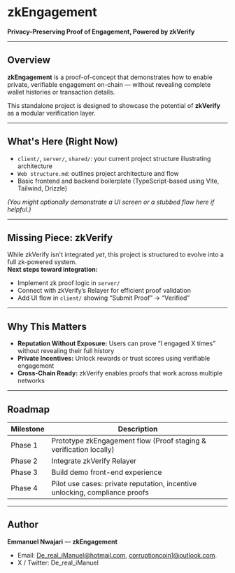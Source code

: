 # zkEngagement

**Privacy-Preserving Proof of Engagement, Powered by zkVerify**

---

##  Overview
**zkEngagement** is a proof-of-concept that demonstrates how to enable private, verifiable engagement on-chain — without revealing complete wallet histories or transaction details.

This standalone project is designed to showcase the potential of **zkVerify** as a modular verification layer.

---

##  What's Here (Right Now)
- `client/`, `server/`, `shared/`: your current project structure illustrating architecture
- `Web structure.md`: outlines project architecture and flow
- Basic frontend and backend boilerplate (TypeScript-based using Vite, Tailwind, Drizzle)

*(You might optionally demonstrate a UI screen or a stubbed flow here if helpful.)*

---

##  Missing Piece: zkVerify
While zkVerify isn't integrated *yet*, this project is structured to evolve into a full zk-powered system.  
**Next steps toward integration:**
- Implement zk proof logic in `server/`
- Connect with zkVerify’s Relayer for efficient proof validation
- Add UI flow in `client/` showing “Submit Proof” → “Verified”

---

##  Why This Matters
- **Reputation Without Exposure:** Users can prove “I engaged X times” without revealing their full history  
- **Private Incentives:** Unlock rewards or trust scores using verifiable engagement  
- **Cross-Chain Ready:** zkVerify enables proofs that work across multiple networks

---

##  Roadmap
| Milestone | Description |
|-----------|-------------|
| Phase 1 | Prototype zkEngagement flow (Proof staging & verification locally) |
| Phase 2 | Integrate zkVerify Relayer |
| Phase 3 | Build demo front-end experience |
| Phase 4 | Pilot use cases: private reputation, incentive unlocking, compliance proofs |

---

##  Author
**Emmanuel Nwajari** — **zkEngagement**  
-  Email: De_real_iManuel@hotmail.com, corruptioncoin1@outlook.com. 
-  X / Twitter: De_real_iManuel
